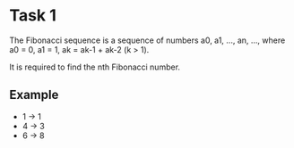 # Task 1

The Fibonacci sequence is a sequence of numbers a0, a1, ..., an, ...,
where a0 = 0, a1 = 1, ak = ak-1 + ak-2 (k > 1).

It is required to find the nth Fibonacci number.

## Example

- 1 -> 1
- 4 -> 3
- 6 -> 8

